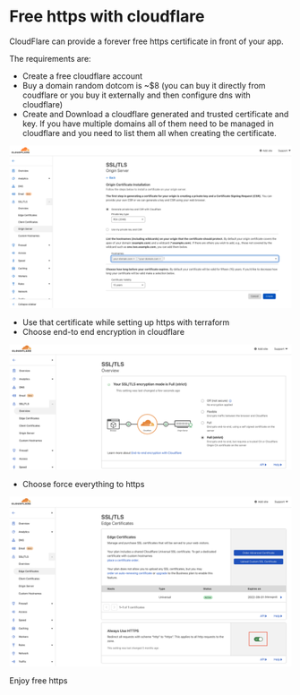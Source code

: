 # Free https with cloudflare

CloudFlare can provide a forever free https certificate in front of your app.

The requirements are: 
- Create a free cloudflare account
- Buy a domain random dotcom is ~$8 (you can buy it directly from coudflare or you buy it externally and then configure dns with cloudflare)
- Create and Download a cloudflare generated and trusted certificate and key. If you have multiple domains all of them need to be managed in cloudflare and you need to list them all when creating the certificate.
<img src="cloudflare/first.png">

- Use that certificate while setting up https with terraform
- Choose end-to end encryption in cloudflare
<img src="cloudflare/second.png">

- Choose force everything to https
<img src="cloudflare/third.png">

Enjoy free https 